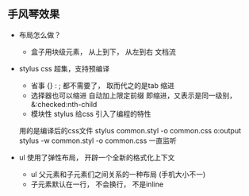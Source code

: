 ## 手风琴效果

- 布局怎么做？
    - 盒子用块级元素， 从上到下， 从左到右 文档流 

- stylus
    css 超集，支持预编译
    - 省事 {} : ; 都不需要了， 取而代之的是tab 缩进
    - 选择器也可以缩进
        自动加上限定前缀
        即缩进，又表示是同一级别， &:checked:nth-child
    - 模块性 stylus 给css 引入了编程的特性
    
    用的是编译后的css文件
    stylus common.styl -o common.css     o:output 
    stylus -w common.styl -o common.css  一直监听



- ul  使用了弹性布局， 开辟一个全新的格式化上下文
    - ul 父元素和子元素们之间关系的一种布局 (手机大小不一)
    - 子元素默认在一行， 不会换行， 不是inline